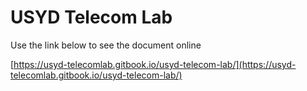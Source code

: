 # USYD Telecom Lab

Use the link below to see the document online

[https://usyd-telecomlab.gitbook.io/usyd-telecom-lab/](https://usyd-telecomlab.gitbook.io/usyd-telecom-lab/)



